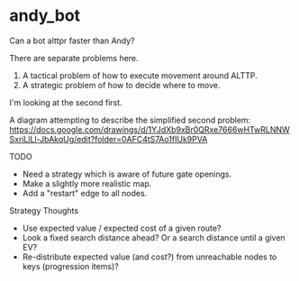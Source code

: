 # andy_bot
Can a bot alttpr faster than Andy?

There are separate problems here.
1. A tactical problem of how to execute movement around ALTTP.
2. A strategic problem of how to decide where to move.

I'm looking at the second first.

A diagram attempting to describe the simplified second problem: https://docs.google.com/drawings/d/1YJdXb9xBr0QRxe7666wHTwRLNNWSxriLlLl-JbAkqUg/edit?folder=0AFC4tS7Ao1fIUk9PVA


TODO
* Need a strategy which is aware of future gate openings.
* Make a slightly more realistic map.
* Add a "restart" edge to all nodes.


Strategy Thoughts
* Use expected value / expected cost of a given route?
* Look a fixed search distance ahead?  Or a search distance until a given EV?
* Re-distribute expected value (and cost?) from unreachable nodes to keys (progression items)?
